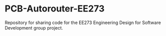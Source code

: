 # PCB-Autorouter-EE273
Repository for sharing code for the EE273 Engineering Design for Software Development group project.
